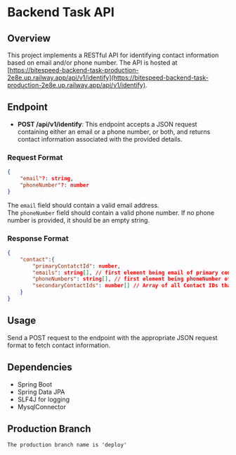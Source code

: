 # Backend Task API

## Overview
This project implements a RESTful API for identifying contact information based on email and/or phone number. The API is hosted at 
[https://bitespeed-backend-task-production-2e8e.up.railway.app/api/v1/identify](https://bitespeed-backend-task-production-2e8e.up.railway.app/api/v1/identify).

## Endpoint
- **POST /api/v1/identify**: This endpoint accepts a JSON request containing either an email or a phone number, or both, and returns contact information associated with the provided details.

### Request Format
```json
{
	"email"?: string,
	"phoneNumber"?: number
}
```

The `email` field should contain a valid email address.  
The `phoneNumber` field should contain a valid phone number. If no phone number is provided, it should be an empty string.

### Response Format
```json
{
	"contact":{
		"primaryContatctId": number,
		"emails": string[], // first element being email of primary contact 
		"phoneNumbers": string[], // first element being phoneNumber of primary contact
		"secondaryContactIds": number[] // Array of all Contact IDs that are "secondary" to the primary contact
	}
}
```

## Usage
Send a POST request to the endpoint with the appropriate JSON request format to fetch contact information.

## Dependencies
- Spring Boot
- Spring Data JPA
- SLF4J for logging
- MysqlConnector


## Production Branch
	The production branch name is 'deploy'


